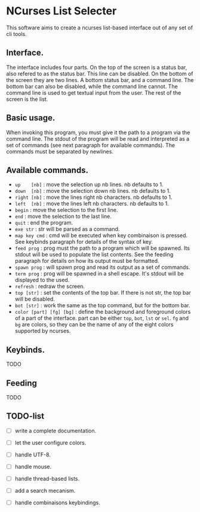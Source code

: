 # NCurses List Selecter
This software aims to create a ncurses list-based interface out of any set of
cli tools.

## Interface.
The interface includes four parts. On the top of the screen is a status bar,
also refered to as the status bar. This line can be disabled. On the bottom of
the screen they are two lines. A bottom status bar, and a command line. The
bottom bar can also be disabled, while the command line cannot. The command
line is used to get textual input from the user. The rest of the screen is the
list.

## Basic usage.
When invoking this program, you must give it the path to a program via the
command line. The stdout of the program will be read and interpreted as a set
of commands (see next paragraph for available commands). The commands must be
separated by newlines.

## Available commands.
 - `up    [nb]`  : move the selection up nb lines. nb defaults to 1.
 - `down  [nb]`  : move the selection down nb lines. nb defaults to 1.
 - `right [nb]`  : move the lines right nb characters. nb defaults to 1.
 - `left  [nb]`  : move the lines left nb characters. nb defaults to 1.
 - `begin`       : move the selection to the first line.
 - `end`         : move the selection to the last line.
 - `quit`        : end the program.
 - `exe str`     : str will be parsed as a command.
 - `map key cmd` : cmd will be executed when key combinaison is pressed. See
                 keybinds paragraph for details of the syntax of key.
 - `feed prog`   : prog must the path to a program which will be spawned. Its
                 stdout will be used to populate the list contents. See the
                 feeding paragraph for details on how its output must be
                 formatted.
 - `spawn prog`  : will spawn prog and read its output as a set of commands.
 - `term prog`   : prog will be spawned in a shell escape. It's stdout will be
                 displayed to the used.
 - `refresh`     : redraw the screen.
 - `top [str]`   : set the contents of the top bar. If there is not str, the
                   top bar will be disabled.
 - `bot [str]`   : work the same as the top command, but for the bottom bar.
 - `color [part] [fg] [bg]` : define the background and foreground colors of a
                            part of the interface. part can be either `top`,
                            `bot`, `lst` or `sel`. `fg` and `bg` are colors,
                            so they can be the name of any of the eight colors
                            supported by ncurses.

## Keybinds.
TODO

## Feeding
TODO

## TODO-list
 - [ ] write a complete documentation.
 - [ ] let the user configure colors.
 - [ ] handle UTF-8.
 - [ ] handle mouse.
 - [ ] handle thread-based lists.
 - [ ] add a search mecanism.
 - [ ] handle combinaisons keybindings.

